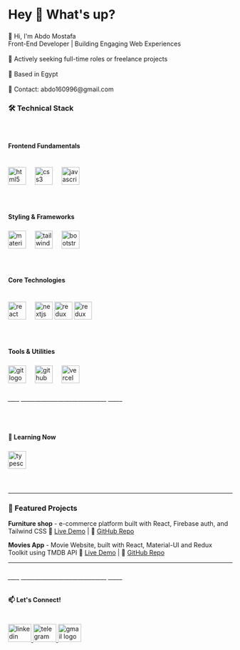 <h1 align="left">Hey 👋 What's up?</h1>

###

<p align="left">👋 Hi, I'm Abdo Mostafa<br>Front-End Developer | Building Engaging Web Experiences<br><br>🎯 Actively seeking full-time roles or freelance projects<br><br>📍 Based in Egypt  <br><br>📧 Contact: abdo160996@gmail.com</p>

###

<h3 align="left">🛠 Technical Stack</h3>

###

<br clear="both">

<h4 align="left">Frontend Fundamentals</h4>

###

<br clear="both">

<div align="left">
  <img src="https://skillicons.dev/icons?i=html" height="40" alt="html5 logo"  />
  <img width="12" />
  <img src="https://skillicons.dev/icons?i=css" height="40" alt="css3 logo"  />
  <img width="12" />
  <img src="https://skillicons.dev/icons?i=js" height="40" alt="javascript logo"  />
</div>

###

<br clear="both">

<h4 align="left">Styling & Frameworks</h4>

###

<div align="left">
  <img src="https://skillicons.dev/icons?i=materialui" height="40" alt="materialui logo"  />
  <img width="12" />
  <img src="https://skillicons.dev/icons?i=tailwind" height="40" alt="tailwindcss logo"  />
  <img width="12" />
  <img src="https://skillicons.dev/icons?i=bootstrap" height="40" alt="bootstrap logo"  />
</div>

###

<br clear="both">

<h4 align="left">Core Technologies</h4>

###

<br clear="both">

<div align="left">
  <img src="https://skillicons.dev/icons?i=react" height="40" alt="react logo"  />
  <img width="12" />
  <img src="https://skillicons.dev/icons?i=nextjs" height="40" alt="nextjs logo"  />
  <img src="https://cdn.simpleicons.org/redux/764ABC" height="40" alt="redux logo"  />
  <img src="https://img.shields.io/badge/React_Query-242938?style=flat&logo=reactquery&logoColor=white" height="40" alt="redux logo"  />

</div>

###

<br clear="both">

<h4 align="left">Tools & Utilities</h4>

###

<div align="left">
  <img src="https://skillicons.dev/icons?i=git" height="40" alt="git logo"  />
  <img width="12" />
  <img src="https://skillicons.dev/icons?i=github" height="40" alt="github logo"  />
  <img width="12" />
  <img src="https://skillicons.dev/icons?i=vercel" height="40" alt="vercel logo"  />
</div>

###

<h6 align="left">____ ______________________________ _____</h6>

###

<br clear="both">

<h4 align="left">🌱 Learning Now</h4>

###

<div align="left">
  <img src="https://skillicons.dev/icons?i=ts" height="40" alt="typescript logo"  />
</div>

###

<br clear="both">

---

### 💼 Featured Projects
**Furniture shop** - e-commerce platform built with React, Firebase auth, and Tailwind CSS 
🔗 [Live Demo](https://furniture-ab.vercel.app/) | 📂 [GitHub Repo](https://github.com/abdo160996/furniture-shop)

**Movies App** - Movie Website, built with React, Material-UI and Redux Toolkit using TMDB API
🔗 [Live Demo](cinematch-23.vercel.app/) | 📂 [GitHub Repo](https://github.com/abdo160996/cinematch)

---
###

<h6 align="left">____ ______________________________ _____</h6>

###

<h4 align="left">📫 Let's Connect!</h4>

###

<br clear="both">

<div align="left">
  <a href="https://linkedin.com/in/abdoo-mostafa/" target="_blank">
    <img src="https://raw.githubusercontent.com/maurodesouza/profile-readme-generator/master/src/assets/icons/social/linkedin/default.svg" width="52" height="40" alt="linkedin logo"  />
  </a>
  <a href="https://t.me/abmo96" target="_blank">
    <img src="https://raw.githubusercontent.com/maurodesouza/profile-readme-generator/master/src/assets/icons/social/telegram/default.svg" width="52" height="40" alt="telegram logo"  />
  </a>
  <a href="mailto:abdo160996@gmail.com" target="_blank">
    <img src="https://raw.githubusercontent.com/maurodesouza/profile-readme-generator/master/src/assets/icons/social/gmail/default.svg" width="52" height="40" alt="gmail logo"  />
  </a>
</div>

###
